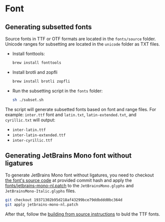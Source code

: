 # Font

## Generating subsetted fonts

Source fonts in TTF or OTF formats are located in the `fonts/source` folder. Unicode ranges for subsetting are located in the `unicode` folder as TXT files.

- Install fonttools:
  ```sh
  brew install fonttools
  ```
- Install brotli and zopfli
  ```sh
  brew install brotli zopfli
  ```
- Run the subsetting script in the `fonts` folder:
  ```sh
  sh ./subset.sh
  ```

The script will generate subsetted fonts based on font and range files. For example: `inter.ttf` font and `latin.txt`, `latin-extended.txt`, and `cyrillic.txt` will output:

- `inter-latin.ttf`
- `inter-latin-extended.ttf`
- `inter-cyrillic.ttf`

## Generating JetBrains Mono font without ligatures

To generate JetBrains Mono font without ligatures, you need to checkout [the font's source code](https://github.com/JetBrains/JetBrainsMono/) at provided commit hash and apply the [fonts/jetbrains-mono-nl.patch](fonts/jetbrains-mono-nl.patch) to the `JetBrainsMono.glyphs` and `JetBrainsMono-Italic.glyphs` files.

```sh
git checkout 19371302b95d218af43299bce79ddbddd0bc364d
git apply jetbrains-mono-nl.patch
```

After that, follow the [building from source instructions](https://github.com/JetBrains/JetBrainsMono/blob/master/README.md#building-from-source-files) to buld the TTF fonts.
